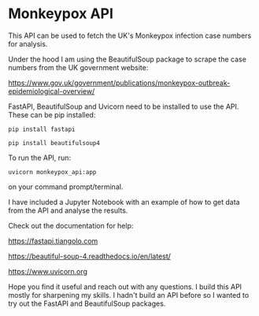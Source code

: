# Monkeypox API 

This API can be used to fetch the UK's Monkeypox infection case numbers for analysis.

Under the hood I am using the BeautifulSoup package to scrape the case numbers from the UK government website:

https://www.gov.uk/government/publications/monkeypox-outbreak-epidemiological-overview/

FastAPI, BeautifulSoup and Uvicorn need to be installed to use the API. These can be pip installed:

```
pip install fastapi

pip install beautifulsoup4
```

To run the API, run: 

`uvicorn monkeypox_api:app`

on your command prompt/terminal.

I have included a Jupyter Notebook with an example of how to get data from the API and analyse the results. 

Check out the documentation for help:

https://fastapi.tiangolo.com

https://beautiful-soup-4.readthedocs.io/en/latest/

https://www.uvicorn.org

Hope you find it useful and reach out with any questions. I build this API mostly for sharpening my skills. I hadn't build an API before so I wanted to try out the FastAPI and BeautifulSoup packages.
